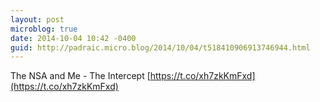 ```yaml
---
layout: post
microblog: true
date: 2014-10-04 10:42 -0400
guid: http://padraic.micro.blog/2014/10/04/t518410906913746944.html
---
```

The NSA and Me - The Intercept [https://t.co/xh7zkKmFxd](https://t.co/xh7zkKmFxd)
